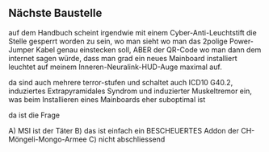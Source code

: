 ## Nächste Baustelle

auf dem Handbuch scheint irgendwie mit einem Cyber-Anti-Leuchtstift die Stelle gesperrt worden zu sein, wo man sieht wo man das 2polige Power-Jumper Kabel genau einstecken soll, ABER der QR-Code wo man dann dem internet sagen würde, dass man grad ein neues Mainboard installiert leuchtet auf meinem Inneren-Neuralink-HUD-Auge maximal auf.

da sind auch mehrere terror-stufen und schaltet auch ICD10 G40.2, induziertes Extrapyramidales Syndrom und induzierter Muskeltremor ein, was beim Installieren eines Mainboards eher suboptimal ist

da ist die Frage

A) MSI ist der Täter
B) das ist einfach ein BESCHEUERTES Addon der CH-Möngeli-Mongo-Armee
C) nicht abschliessend



